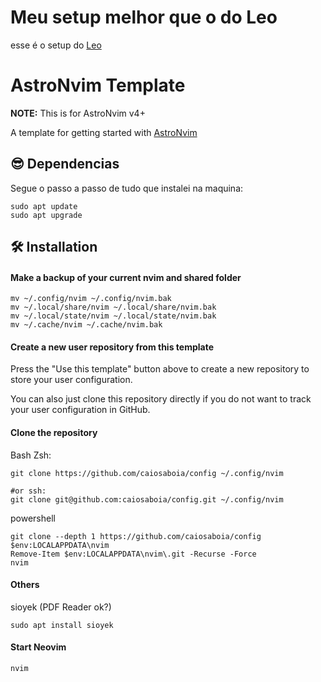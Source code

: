 # Meu setup melhor que o do Leo

esse é o setup do [Leo](https://github.com/levonhart/config)

# AstroNvim Template

**NOTE:** This is for AstroNvim v4+

A template for getting started with [AstroNvim](https://github.com/AstroNvim/AstroNvim)

## 😎 Dependencias
Segue o passo a passo de tudo que instalei na maquina:

```shell
sudo apt update
sudo apt upgrade
```

## 🛠️ Installation

#### Make a backup of your current nvim and shared folder

```shell
mv ~/.config/nvim ~/.config/nvim.bak
mv ~/.local/share/nvim ~/.local/share/nvim.bak
mv ~/.local/state/nvim ~/.local/state/nvim.bak
mv ~/.cache/nvim ~/.cache/nvim.bak
```

#### Create a new user repository from this template

Press the "Use this template" button above to create a new repository to store your user configuration.

You can also just clone this repository directly if you do not want to track your user configuration in GitHub.

#### Clone the repository

Bash Zsh:

```shell
git clone https://github.com/caiosaboia/config ~/.config/nvim

#or ssh:
git clone git@github.com:caiosaboia/config.git ~/.config/nvim
```

powershell

```shell
git clone --depth 1 https://github.com/caiosaboia/config $env:LOCALAPPDATA\nvim
Remove-Item $env:LOCALAPPDATA\nvim\.git -Recurse -Force
nvim
```

#### Others

sioyek (PDF Reader ok?)

```shell
sudo apt install sioyek
```

#### Start Neovim

```shell
nvim
```


